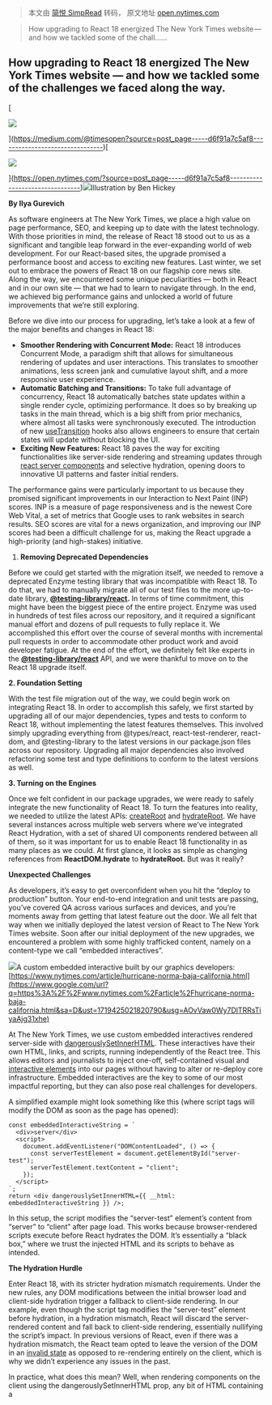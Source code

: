 > 本文由 [简悦 SimpRead](http://ksria.com/simpread/) 转码， 原文地址 [open.nytimes.com](https://open.nytimes.com/enhancing-the-new-york-times-web-performance-with-react-18-d6f91a7c5af8)

> How upgrading to React 18 energized The New York Times website — and how we tackled some of the chall......

How upgrading to React 18 energized The New York Times website — and how we tackled some of the challenges we faced along the way.
----------------------------------------------------------------------------------------------------------------------------------

[

![](https://miro.medium.com/v2/resize:fill:88:88/1*H66kKIaOlyMAd6drqVQKNQ.png)

](https://medium.com/@timesopen?source=post_page-----d6f91a7c5af8--------------------------------)[

![](https://miro.medium.com/v2/resize:fill:48:48/1*QUlYX1snC5csKT-E6Bmxvw.jpeg)

](https://open.nytimes.com/?source=post_page-----d6f91a7c5af8--------------------------------)![](https://miro.medium.com/v2/resize:fit:1400/1*rT1gMg-9ensw1FDxaAaq_Q.gif)Illustration by Ben Hickey

**By Ilya Gurevich**

As software engineers at The New York Times, we place a high value on page performance, SEO, and keeping up to date with the latest technology. With those priorities in mind, the release of React 18 stood out to us as a significant and tangible leap forward in the ever-expanding world of web development. For our React-based sites, the upgrade promised a performance boost and access to exciting new features. Last winter, we set out to embrace the powers of React 18 on our flagship core news site. Along the way, we encountered some unique peculiarities — both in React and in our own site — that we had to learn to navigate through. In the end, we achieved big performance gains and unlocked a world of future improvements that we’re still exploring.

Before we dive into our process for upgrading, let’s take a look at a few of the major benefits and changes in React 18:

*   **Smoother Rendering with Concurrent Mode:** React 18 introduces Concurrent Mode, a paradigm shift that allows for simultaneous rendering of updates and user interactions. This translates to smoother animations, less screen jank and cumulative layout shift, and a more responsive user experience.
*   **Automatic Batching and Transitions:** To take full advantage of concurrency, React 18 automatically batches state updates within a single render cycle, optimizing performance. It does so by breaking up tasks in the main thread, which is a big shift from prior mechanics, where almost all tasks were synchronously executed. The introduction of new [useTransition](https://react.dev/reference/react/useTransition) hooks also allows engineers to ensure that certain states will update without blocking the UI.
*   **Exciting New Features:** React 18 paves the way for exciting functionalities like server-side rendering and streaming updates through [react server components](https://react.dev/reference/rsc/server-components) and selective hydration, opening doors to innovative UI patterns and faster initial renders.

The performance gains were particularly important to us because they promised significant improvements in our Interaction to Next Paint (INP) scores. INP is a measure of page responsiveness and is the newest Core Web Vital, a set of metrics that Google uses to rank websites in search results. SEO scores are vital for a news organization, and improving our INP scores had been a difficult challenge for us, making the React upgrade a high-priority (and high-stakes) initiative.

1.  **Removing Deprecated Dependencies**

Before we could get started with the migration itself, we needed to remove a deprecated Enzyme testing library that was incompatible with React 18. To do that, we had to manually migrate all of our test files to the more up-to-date library, [**@testing-library/react**](https://testing-library.com/docs/react-testing-library/intro/)**.** In terms of time commitment, this might have been the biggest piece of the entire project. Enzyme was used in hundreds of test files across our repository, and it required a significant manual effort and dozens of pull requests to fully replace it. We accomplished this effort over the course of several months with incremental pull requests in order to accommodate other product work and avoid developer fatigue. At the end of the effort, we definitely felt like experts in the [**@testing-library/react**](https://testing-library.com/docs/react-testing-library/intro/) API, and we were thankful to move on to the React 18 upgrade itself.

**2. Foundation Setting**

With the test file migration out of the way, we could begin work on integrating React 18. In order to accomplish this safely, we first started by upgrading all of our major dependencies, types and tests to conform to React 18, without implementing the latest features themselves. This involved simply upgrading everything from @types/react, react-test-renderer, react-dom, and @testing-library to the latest versions in our package.json files across our repository. Upgrading all major dependencies also involved refactoring some test and type definitions to conform to the latest versions as well.

**3. Turning on the Engines**

Once we felt confident in our package upgrades, we were ready to safely integrate the new functionality of React 18. To turn the features into reality, we needed to utilize the latest APIs: [createRoot](https://react.dev/reference/react-dom/client/createRoot) and [hydrateRoot](https://react.dev/reference/react-dom/client/hydrateRoot). We have several instances across multiple web servers where we’ve integrated React Hydration, with a set of shared UI components rendered between all of them, so it was important for us to enable React 18 functionality in as many places as we could. At first glance, it looks as simple as changing references from **ReactDOM.hydrate** to **hydrateRoot.** But was it really?

**Unexpected Challenges**

As developers, it’s easy to get overconfident when you hit the “deploy to production” button. Your end-to-end integration and unit tests are passing, you’ve covered QA across various surfaces and devices, and you’re moments away from getting that latest feature out the door. We all felt that way when we initially deployed the latest version of React to The New York Times website. Soon after our initial deployment of the new upgrades, we encountered a problem with some highly trafficked content, namely on a content-type we call “embedded interactives”.

![](https://miro.medium.com/v2/resize:fit:1400/0*yqosD8m1lIRtZRh4)A custom embedded interactive built by our graphics developers: [https://www.nytimes.com/article/hurricane-norma-baja-california.html](https://www.google.com/url?q=https%3A%2F%2Fwww.nytimes.com%2Farticle%2Fhurricane-norma-baja-california.html&sa=D&ust=1719425021820790&usg=AOvVaw0Wy7DlTRRsTiyaAjg31xhe)

At The New York Times, we use custom embedded interactives rendered server-side with [dangerouslySetInnerHTML](https://react.dev/reference/react-dom/components/common#dangerously-setting-the-inner-html). These interactives have their own HTML, links, and scripts, running independently of the React tree. This allows editors and journalists to inject one-off, self-contained visual and [interactive elements](https://www.nytimes.com/2023/10/27/business/kanye-west-adidas-yeezy.html) into our pages without having to alter or re-deploy core infrastructure. Embedded interactives are the key to some of our most impactful reporting, but they can also pose real challenges for developers.

A simplified example might look something like this (where script tags will modify the DOM as soon as the page has opened):

```
const embeddedInteractiveString = `
  <div>server</div>
  <script>
    document.addEventListener("DOMContentLoaded", () => {
      const serverTestElement = document.getElementById("server-test");
      serverTestElement.textContent = "client";
    });
  </script>
`;
return <div dangerouslySetInnerHTML={{ __html: embeddedInteractiveString }} />;

```

In this setup, the script modifies the “server-test” element’s content from “server” to “client” after page load. This works because browser-rendered scripts execute before React hydrates the DOM. It’s essentially a “black box,” where we trust the injected HTML and its scripts to behave as intended.

**The Hydration Hurdle**

Enter React 18, with its stricter hydration mismatch requirements. Under the new rules, any DOM modifications between the initial browser load and client-side hydration trigger a fallback to client-side rendering. In our example, even though the script tag modifies the “server-test” element before hydration, in a hydration mismatch, React will discard the server-rendered content and fall back to client-side rendering, essentially nullifying the script’s impact. In previous versions of React, even if there was a hydration mismatch, the React team opted to leave the version of the DOM in an [invalid state](https://github.com/facebook/react/issues/27848#issuecomment-1883713988) as opposed to re-rendering entirely on the client, which is why we didn’t experience any issues in the past.

In practice, what does this mean? Well, when rendering components on the client using the dangerouslySetInnerHTML prop, any bit of HTML containing a <script> tag inside of it will not run due to browser security considerations. This means that any embedded interactive that is re-rendered on the client due to hydration mismatches using the dangerouslySetInnerHTML prop will essentially render as if the javascript had never been executed. In our example above, the text content will change from “server” to “client,” but on a hydration mismatch, it will re-render as “server.” This ended up making some of our embedded interactives look wildly different from the expected render.

**Expected:**

![](https://miro.medium.com/v2/resize:fit:1400/0*iL0ORQWV_QeM9ty5)

**Actual:**

![](https://miro.medium.com/v2/resize:fit:1400/0*kcvw3Bu9X7OLN-1x)

**So what do we do?**

Given that React 18 was significantly more sensitive to hydration mismatches than React 16, we essentially had two choices in front of us. The first was to fix all potential hydration mismatches in our website. The second was to adapt embedded interactives to re-mount on the client as a fallback should a hydration mismatch occur. This left us in a bit of a dilemma. The New York Times has published millions of articles with hundreds of different components and tens of thousands of custom embedded interactives. Of course we wanted to fix all of our hydration mismatches, but how could we do so safely?

In the end, we decided to tackle both problems at the same time.

We know that script tags, when added via the innerHTML prop (or during a client-side re-render), will not run automatically because of browser security considerations. So how do we get around this? Script tags will only run when manually appended or replaced as a childNode to another element in the DOM. This means that in order to properly run script tags, we must first extract and remove them from the interactive HTML and then **append them back into the right location in the embedded interactive** HTML when the component re-renders.

```
// This function replaces script tags in generic html with empty placeholders.
// This allows us to replace the script tag reference in-place later on client-mount with the actual script.
export const addsPlaceholderScript = (scriptText, id, scriptCounter) => {
  let replacementToken = '';
  let hoistedText = scriptText;

  replacementToken = `<script id="${id}-script-${scriptCounter}"></script>`;
  hoistedText = hoistedText.replace('<script', `<script id="${id}-script-${scriptCounter}"`);

  return {
    replacementToken,
    hoistedText,
  };
};

// This function extracts and removes `<script>` tags from an interactive HTML string
// and returns an object containing:
// - `scriptsToRunOnClient`: An array of script texts to be run on client-mount.
// - `scriptlessHtml`: The modified HTML string with scripts removed with empty script references.
export const extractAndReplace = (html, id) => {
  const SCRIPT_REGEX = /<script[\s\S]*?>[\s\S]*?<\/script>/gi;
  let lastMatchAdjustment = 0;
  let scriptlessHtml = html;
  let match;
  const scriptsToRunOnClient = [];
  let scriptCounter = 0;
  while ((match = SCRIPT_REGEX.exec(html))) {
    const [matchText] = match;
    if (matchText) {
      let hoistedText = matchText;
      let replacementToken = '';
      ({ hoistedText, replacementToken } = addsPlaceholderScript(hoistedText, id, scriptCounter));
      scriptCounter += 1;
      const start = match.index - lastMatchAdjustment;
      const end = match.index + matchText.length - lastMatchAdjustment;
      scriptlessHtml = `${scriptlessHtml.substring(
        0,
        start
      )}${replacementToken}${scriptlessHtml.substring(end, scriptlessHtml.length)}`;
      scriptsToRunOnClient.push(hoistedText);
      lastMatchAdjustment += matchText.length - replacementToken.length;
    }
  }

  return {
    scriptsToRunOnClient,
    scriptlessHtml,
  };
};

// Run script on client
const runScript = (clonedScript) => {
    const script = document.getElementById(document.getElementById(`${clonedScript.id}`))
    script.parentNode.replaceChild(clonedScript, script);
}

```

You may be asking, _why not keep scripts on the server and then re-run them on the client_? One reason why this is not possible in some scenarios is that some script tags declare variables globally instead of within a function closure. If you were to pre-render those script tags on the server and then re-run them on the client, you would encounter errors due to redeclaration of global variables, which is not possible.

That initial solution fixed many of our embedded interactives. Unfortunately, not every interactive plays well with arbitrarily-ordered script execution. Here’s where we navigate some nuances:

**Script Load Ordering**

Some interactive scripts, when appended back to the embedded interactive HTML, must be loaded in the correct order. Previous script execution strategies automatically assumed that all <script> tags had already been declared and pre-rendered on the server. Now that we are stripping out script tags and re-mounting them on the client, some inherent logic based on these principles are going to break. Let’s walk through an example.

```
<script>
  const 
results = document.getElementById("RESULTS_MANIFEST").innerHTML.ELECTION_RESULTS;
  // do additional logic with results
</script>
<div>
  Interactive DOM Content Goes here
</>div>
<script id="RESULTS_MANIFEST>{"ELECTION_RESULTS": ['result1', 'result2', ....]}</script>

```

In the scenario above, we have an initial script that searches for another script tag by ID and then utilizes some existing logic based on the innerHTML of the second script tag. In previous iterations, since script tags used to be pre-rendered on the server, there wouldn’t be any issue referencing a script tag by ID as the script tag would be available in the DOM by default.

For optimal interaction, script execution needs to follow a specific order when re-appended to the DOM. This involves:

1.  Appending non-functional manifest scripts containing static data first.
2.  Executing scripts with src attributes asynchronously next.
3.  Finally, appending and executing scripts with vanilla JavaScript in their innerHTML.

This sequencing prevents scripts from referencing each other before they’re properly loaded.

```
// Parses the provided script tag, returning a priority for sorting.
// Priority 1: for JSON or other metadata content.
// Priority 2: for other vanilla JS or src contents
export const getPriority = template => {
  let priority;
  try {
    JSON.parse(template.innerHTML);
    priority = 1;
  } catch (err) {
    priority = 2;
  }
  return priority;
};

scripts.sort((a, b) => getPriority(a) - getPriority(b));

```

After integrating these very fine-tuned — almost surgical — manipulations of our embedded interactive code, we felt that we were able to safely release React 18 into the wild again. While we would never be able to extensively QA nearly 40,000 custom-created embedded interactives, we were able to rely on a few reusable templates that the graphics team often returns to. This let us validate specific behavior within our Svelte or Adobe Illustrator-based embedded interactives. In the long term, we’re committed to squashing our remaining hydration mismatches and achieving complete peace of mind. But in the short term, we were ready to push the “deploy” button again.

Once we released the new features (and spent an hour nervously monitoring internal alerts for any issues), we saw almost immediate performance improvements.

![](https://miro.medium.com/v2/resize:fit:1400/0*MtMev3JHmEYYsbne)

As you can see from this chart, INP scores in the p75 range dropped by roughly 30%!

Before the upgrade, one of our biggest challenges had been the frequent re-renders our news site went through as it loaded pages. That caused a poor user experience (and sub-par INP scores) when the user tried to interact with the still-loading page.

After the React 18 upgrade, our re-renders were cut essentially in half!

![](https://miro.medium.com/v2/resize:fit:1400/0*_jaE9Y5ugAi1TfSS)

These two very visible and important improvements are the direct result of React 18’s automatic batching and concurrency features. This gave us a very clear and positive indication that we were moving in the right direction.

The integration of React 18 has already resulted in significant improvements for us, opening the door to a wealth of previously unavailable possibilities. We are now focused on exploring the potential benefits of new features such as [startTransition](https://react.dev/reference/react/startTransition) and [React Server Components](https://react.dev/reference/rsc/server-components). Our core intention is to continuously bring our INP scores down and improve overall functionality. However, we’re mindful of questions we still need to answer about these enhancements. For now, our primary commitment is ensuring the stable and reliable performance of the current React version we use.

Based on our results on the news site, we felt confident to pursue upgrades for some of our other sites, where we saw similar performance gains. We were able to get our INP scores out of the “poor” zone before [Google’s March deadline](https://developers.google.com/search/blog/2023/05/introducing-inp), and saw no negative SEO results when it became part of their search algorithm. We like to think that our readers are enjoying the slightly-snappier experience. And our newsroom continues to put out [powerful](https://www.nytimes.com/2024/03/24/world/asia/india-sugar-cane-fields-child-labor-hysterectomies.html) and [interesting](https://www.nytimes.com/2024/05/02/arts/music/song-copyright-sheet-music-ed-sheeran-marvin-gaye.html) interactives every day, without having to give their rendering framework a second thought.

_Ilya Gurevich is a Senior Software Engineer with over 10 years of experience in both startup and enterprise environments. He is currently part of the core Web Platforms Team since joining the Times in 2019. He manages the centralized NodeJS platform that powers the main site, and also works on the developer experience, tooling, and build process for a multi-workspace monorepo with over a hundred active contributors. Previously, he worked on the Times’ cutting-edge real-time collaborative text editor tailored for reporters and editors._